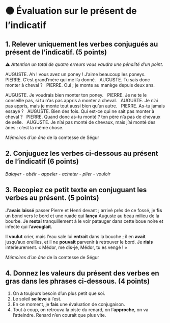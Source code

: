 # ⚫️ Évaluation sur le présent de l’indicatif

## 1. Relever uniquement les verbes conjugués au présent de l’indicatif. (5 points)

⚠️ *Attention un total de quatre erreurs vous vaudra une pénalité d’un point.*

AUGUSTE.
Ah ! vous avez un poney ! J’aime beaucoup les poneys.
 
PIERRE.
C’est grand’mère qui me l’a donné.
 
AUGUSTE.
Tu sais donc monter à cheval ?
 
PIERRE.
Oui ; je monte au manège depuis deux ans.

AUGUSTE.
Je voudrais bien monter ton poney.
 
PIERRE.
Je ne te le conseille pas, si tu n’as pas appris à monter à cheval.
 
AUGUSTE.
Je n’ai pas appris, mais je monte tout aussi bien qu’un autre.
 
PIERRE.
As-tu jamais essayé ?
 
AUGUSTE.
Bien des fois. Qui est-ce qui ne sait pas monter à cheval ?
 
PIERRE.
Quand donc as-tu monté ? ton père n’a pas de chevaux de selle.
 
AUGUSTE.
Je n’ai pas monté de chevaux, mais j’ai monté des ânes : c’est la même chose.

*Mémoires d’un âne* de la comtesse de Ségur

## 2. Conjuguez les verbes ci-dessous au présent de l’indicatif (6 points)

*Balayer - obéir - appeler - acheter - plier - vouloir*

## 3. Recopiez ce petit texte en conjuguant les verbes au présent. (5 points)

J’**avais laissé** passer Pierre et Henri devant ; arrivé près de ce fossé, je **fis** un bond vers le bord et une ruade qui **lança** Auguste au beau milieu de la bourbe. Je **restai** tranquillement à le voir patauger dans cette boue noire et infecte qui l’**aveuglait**.

Il **voulut** crier, mais l’eau sale lui **entrait** dans la bouche ; il en **avait** jusqu’aux oreilles, et il ne **pouvait** parvenir à retrouver le bord. Je **riais** intérieurement. « Médor, me dis-je, Médor, tu es vengé ! »

*Mémoires d’un âne* de la comtesse de Ségur

## 4. Donnez les valeurs du présent des verbes en gras dans les phrases ci-dessous. (4 points)

1. On **a** toujours besoin d’un plus petit que soi.
2. Le soleil **se lève** à l’est.
3. En ce moment, je **fais** une évaluation de conjugaison.
4. Tout à coup, on retrouva la piste du renard, on l’**approche**, on va l’atteindre. Renard n’en courait que plus vite.